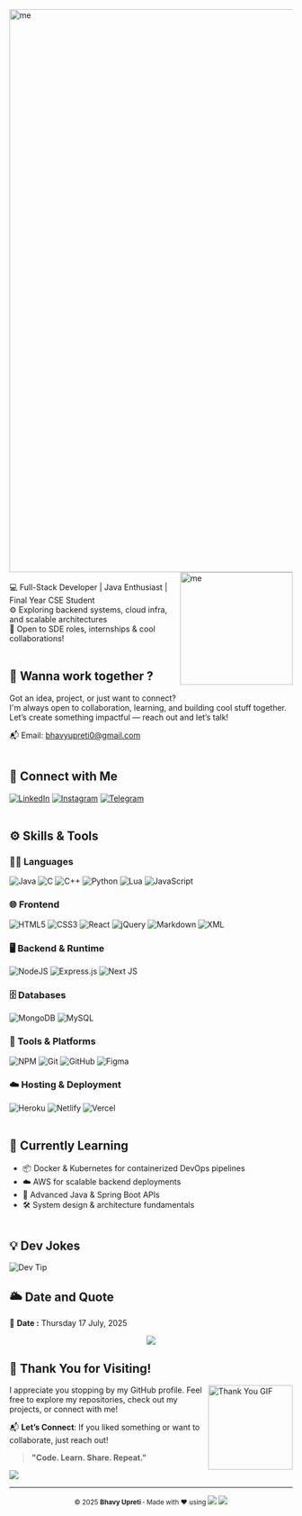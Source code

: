 <img align="left" width="1000" alt="me" src="https://readme-typing-svg.demolab.com?font=Silkscreen&size=60&duration=8000&pause=1000&color=6075F7&width=2000&height=100&lines=Hi%2C+I'm+Bhavy+Upreti+!+Welcome+to+my+profile+%F0%9F%99%8F+">

<img align="right" width="200" alt="me" src="https://raw.githubusercontent.com/TheDudeThatCode/TheDudeThatCode/master/Assets/Developer.gif">
<!--[![Typing SVG](https://readme-typing-svg.demolab.com?font=Silkscreen&size=50&duration=8000&pause=1000&color=6075F7&width=2000&height=100&lines=Hi%2C+I'm+Bhavy+Upreti+!+Welcome+to+my+profile+%F0%9F%99%8F+)](https://git.io/typing-svg)-->

<br>
💻 Full-Stack Developer | Java Enthusiast | Final Year CSE Student <br>
⚙️ Exploring backend systems, cloud infra, and scalable architectures <br>
🚀 Open to SDE roles, internships & cool collaborations!
<br><br>

## 🤝 Wanna work together ?  
Got an idea, project, or just want to connect? <br>
I'm always open to collaboration, learning, and building cool stuff together.
Let’s create something impactful — reach out and let’s talk!<br>

📬 Email: <a href="mailto:bhavyupreti0@gmail.com">bhavyupreti0@gmail.com</a>
<br><br>
## 🔗 Connect with Me
[![LinkedIn](https://img.shields.io/badge/LinkedIn-%230077B5.svg?logo=LinkedIn&logoColor=white)](https://www.linkedin.com/in/bhavy-upreti-772b6b331/)
[![Instagram](https://img.shields.io/badge/Instagram-%23E4405F.svg?logo=Instagram&logoColor=white)](https://instagram.com/bhavy_upreti)
[![Telegram](https://img.shields.io/badge/Telegram-%230077B5.svg?logo=Telegram&logoColor=white)](https://t.me/NewNOOB01)
<br><br>
## ⚙ Skills & Tools

### 👨‍💻 Languages
![Java](https://img.shields.io/badge/Java-ED8B00?style=for-the-badge&logo=java&logoColor=white)
![C](https://img.shields.io/badge/C-00599C?style=for-the-badge&logo=c&logoColor=white)
![C++](https://img.shields.io/badge/C%2B%2B-00599C?style=for-the-badge&logo=c%2B%2B&logoColor=white)
![Python](https://img.shields.io/badge/Python-3776AB?style=for-the-badge&logo=python&logoColor=white)
![Lua](https://img.shields.io/badge/Lua-2C2D72?style=for-the-badge&logo=lua&logoColor=white)
![JavaScript](https://img.shields.io/badge/JavaScript-F7DF1E?style=for-the-badge&logo=javascript&logoColor=black)

### 🌐 Frontend
![HTML5](https://img.shields.io/badge/HTML5-E34F26?style=for-the-badge&logo=html5&logoColor=white)
![CSS3](https://img.shields.io/badge/CSS3-1572B6?style=for-the-badge&logo=CSS&logoColor=white)
![React](https://img.shields.io/badge/React-20232A?style=for-the-badge&logo=react&logoColor=61DAFB)
![jQuery](https://img.shields.io/badge/jQuery-0769AD?style=for-the-badge&logo=jquery&logoColor=white)
![Markdown](https://img.shields.io/badge/Markdown-000000?style=for-the-badge&logo=markdown&logoColor=white)
![XML](https://img.shields.io/badge/XML-008000?style=for-the-badge&logo=xml&logoColor=white)

### 🖥️ Backend & Runtime
![NodeJS](https://img.shields.io/badge/Node.js-339933?style=for-the-badge&logo=node.js&logoColor=white)
![Express.js](https://img.shields.io/badge/Express.js-000000?style=for-the-badge&logo=express&logoColor=white)
![Next JS](https://img.shields.io/badge/Next.js-000000?style=for-the-badge&logo=next.js&logoColor=white)

### 🗄️ Databases
![MongoDB](https://img.shields.io/badge/MongoDB-47A248?style=for-the-badge&logo=mongodb&logoColor=white)
![MySQL](https://img.shields.io/badge/MySQL-4479A1?style=for-the-badge&logo=mysql&logoColor=white)

### 🔧 Tools & Platforms
![NPM](https://img.shields.io/badge/NPM-CB3837?style=for-the-badge&logo=npm&logoColor=white)
![Git](https://img.shields.io/badge/Git-F05032?style=for-the-badge&logo=Git&logoColor=white)
![GitHub](https://img.shields.io/badge/GitHub-181717?style=for-the-badge&logo=GitHub&logoColor=white)
![Figma](https://img.shields.io/badge/Figma-F24E1E?style=for-the-badge&logo=figma&logoColor=white)

### ☁️ Hosting & Deployment
![Heroku](https://img.shields.io/badge/Heroku-430098?style=for-the-badge&logo=heroku&logoColor=white)
![Netlify](https://img.shields.io/badge/Netlify-00C7B7?style=for-the-badge&logo=netlify&logoColor=white)
![Vercel](https://img.shields.io/badge/Vercel-000000?style=for-the-badge&logo=vercel&logoColor=white)
<br><br>
## 🧠 Currently Learning

- 📦 Docker & Kubernetes for containerized DevOps pipelines
- ☁️ AWS for scalable backend deployments
- 🧩 Advanced Java & Spring Boot APIs
- 🛠️ System design & architecture fundamentals
<br><br>
## 💡 Dev Jokes

![Dev Tip](https://readme-jokes.vercel.app/api)
<br>

## 🌥 Date and Quote 
<!--START_SECTION:quote-->
📅 **Date :** Thursday 17 July, 2025<!--END_SECTION:quote--><br>
<p align="center">
<img src="https://github-readme-quotes-bay.vercel.app/quote?theme=great-gatsby&animation=grow_out_in&layout=churchill&font=Gabrielle&quoteType=random&bgColor=cyan&fontColor=red">
</p>

## 🙏 Thank You for Visiting!

<img align="right" src="https://media0.giphy.com/media/v1.Y2lkPTc5MGI3NjExejNpZDZrMjhvOGhjN2xnbzg4Y2pldDhoYTd3Z3ZjNGc3cnA5bzlqdiZlcD12MV9pbnRlcm5hbF9naWZfYnlfaWQmY3Q9Zw/b0DUkn7aEOYHVF3E1O/giphy.gif" width="150" height="150" alt="Thank You GIF" />
I appreciate you stopping by my GitHub profile.  
Feel free to explore my repositories, check out my projects, or connect with me!


📬 **Let’s Connect**: If you liked something or want to collaborate, just reach out!

> **"Code. Learn. Share. Repeat."**
<img src="https://komarev.com/ghpvc/?username=bhavyup&abbreviated=true&label=WATCHED&color=000000&style=for-the-badge">

---

<p align="center">
  <sub>
  © 2025 <strong>Bhavy Upreti ·</strong> Made with ❤️ using  
  <img src="https://img.shields.io/badge/Markdown-000?style=flat&logo=markdown&logoColor=white"/>
  <img src="https://img.shields.io/badge/GitHub_Actions-2088FF?style=plastic&logo=github-actions&logoColor=white&logoSize=small"/>
  </sub>
</p>

